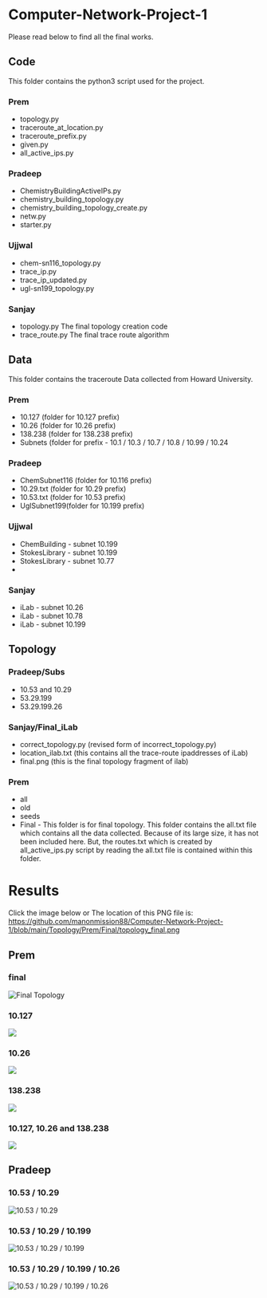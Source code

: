 # Computer-Network-Project-1
Please read below to find all the final works.

## Code
This folder contains the python3 script used for the project.
### Prem
* topology.py
* traceroute_at_location.py
* traceroute_prefix.py
* given.py
* all_active_ips.py

### Pradeep
* ChemistryBuildingActiveIPs.py
* chemistry_building_topology.py
* chemistry_building_topology_create.py
* netw.py
* starter.py

### Ujjwal
* chem-sn116_topology.py
* trace_ip.py
* trace_ip_updated.py
* ugl-sn199_topology.py

  
### Sanjay
* topology.py
  The final topology creation code
* trace_route.py
  The final trace route algorithm

## Data
This folder contains the traceroute Data collected from Howard University.
### Prem
* 10.127 (folder for 10.127 prefix)
* 10.26 (folder for 10.26 prefix)
* 138.238 (folder for 138.238 prefix)
* Subnets (folder for prefix - 10.1 / 10.3 / 10.7 / 10.8 / 10.99 / 10.24

### Pradeep
* ChemSubnet116 (folder for 10.116 prefix)
* 10.29.txt (folder for 10.29 prefix)
* 10.53.txt (folder for 10.53 prefix)
* UglSubnet199(folder for 10.199 prefix)

### Ujjwal
* ChemBuilding - subnet 10.199 
* StokesLibrary - subnet 10.199
* StokesLibrary - subnet 10.77
* 
### Sanjay
* iLab - subnet 10.26
* iLab - subnet 10.78
* iLab - subnet 10.199


## Topology
### Pradeep/Subs
* 10.53 and 10.29
* 53.29.199
* 53.29.199.26

### Sanjay/Final_iLab
* correct_topology.py (revised form of incorrect_topology.py)
* location_ilab.txt (this contains all the trace-route  ipaddresses of iLab)
* final.png (this is the final topology fragment of ilab)

### Prem
* all
* old
* seeds
* Final - This folder is for final topology. This folder contains the all.txt file which contains all the data collected. Because of its large size, it has not been included here. But, the routes.txt which is created by all_active_ips.py script by reading the all.txt file is contained within this folder.
# Results
Click the image below or The location of this PNG file is: https://github.com/manonmission88/Computer-Network-Project-1/blob/main/Topology/Prem/Final/topology_final.png

## Prem

### final
![Final Topology](https://github.com/manonmission88/Computer-Network-Project-1/blob/main/Topology/Prem/Final/topology_final.png)

### 10.127
![](https://github.com/manonmission88/Computer-Network-Project-1/blob/main/Topology/Prem/fragments/10.127/10.127.png)

### 10.26
![](https://github.com/manonmission88/Computer-Network-Project-1/blob/main/Topology/Prem/fragments/10.26/10.26.png)

### 138.238
![](https://github.com/manonmission88/Computer-Network-Project-1/blob/main/Topology/Prem/fragments/138.238/138.238.png)
### 10.127, 10.26 and 138.238
![](https://github.com/manonmission88/Computer-Network-Project-1/blob/main/Topology/Prem/fragments/26.127-138.238/26.127-138.238.png)


## Pradeep
### 10.53 / 10.29
![10.53 / 10.29](https://github.com/manonmission88/Computer-Network-Project-1/blob/main/Topology/Pradeep/Subs/10.53%20and%2010.29/10.53-and-10.29.png)
### 10.53 / 10.29 / 10.199
![10.53 / 10.29 / 10.199](https://github.com/manonmission88/Computer-Network-Project-1/blob/main/Topology/Pradeep/Subs/53.29.199.26/53.29.199.26.png)
### 10.53 / 10.29 / 10.199 / 10.26
![10.53 / 10.29 / 10.199 / 10.26](https://github.com/manonmission88/Computer-Network-Project-1/blob/main/Topology/Pradeep/Subs/53.29.199.26/53.29.199.26.png)




